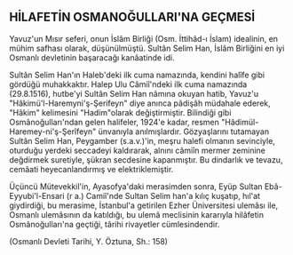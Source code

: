## HİLAFETİN OSMANOĞULLARI'NA GEÇMESİ

Yavuz'un Mısır seferi, onun İslâm Birliği (Osm. İttihâd-ı İslam) idealinin, en mühim safhası olarak, dü­şünülmüştü. Sultân Selim Han, İslâm Birliğini en iyi Osmanlı devletinin başaracağı kanâatinde idi.

Sultân Selim Han'ın Haleb'deki ilk cuma namazında, kendini halîfe gibi gördüğü muhakkaktır. Halep Ulu Câmiî'ndeki ilk cuma namazında (29.8.1516), hutbe'yi Sultân Selim Han nâmına okuyan hatib, Yavuz'u "Hâkimü'l-Haremyni'ş-Şerifeyn" diye anınca pâdişâh müdahale ederek, "Hâkim" kelimesini "Hadim"olarak değiştirmiştir. Bilindiği gibi Osmânoğulları'ndan gelen halifeler, 1924'e kadar, resmen "Hâdimül-Haremey-ni'ş-Şerîfeyn" ünvanıyla anılmışlardır. Gözyaşlarını tu­tamayan Sultân Selim Han, Peygamber (s.a.v.)'in, meşru halefi olmanın sevinciyle, oturduğu yerdeki seccadeyi kaldırarak, alnını câmiîn mermer zeminine değdirmek suretiyle, şükran secdesine kapanmıştır. Bu dindarlık ve tevazu, cemâati heyecanlandırmış ve elektriklemiştir.

Üçüncü Mütevekkil'in, Ayasofya'daki merasimden sonra, Eyüp Sultan Ebâ-Eyyubi'l-Ensari (r a.) Camiî'nde Sultan Selim han'a kılıç kuşatıp, hıl'at giydirdiği, bu merasime, İstanbul'a getirilen Ezher Üniversitesi ulemâsı ile, Osmanlı ulemâsının da katıldığı, bu ulemâ meclisinin kararıyla hilâfetin Osmânoğulları'na geçtiği, târihi rivayetler cümlesindendir.

(Osmanlı Devleti Tarihi, Y. Öztuna, Sh.: 158)
